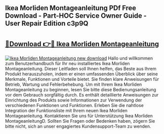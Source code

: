 ## Ikea Morliden Montageanleitung PDf Free Download - Part-HOC Service Owner Guide - User Repair Edition c3p9Q

# <h2><a href="http://df8y0q.blite.top/?on=Ikea+Morliden+Montageanleitung">🔗Download 👉🔴 Ikea Morliden Montageanleitung</a></h2>

[![Ikea Morliden Montageanleitung new download](https://i.imgur.com/lujVjoI.png)](http://df8y0q.blite.top/?on=Ikea+Morliden+Montageanleitung)
Hallo und willkommen zum Benutzerhandbuch für Ihr neu installiertes Ikea Morliden Montageanleitung. Dieser Leitfaden soll Ihnen helfen, das Beste aus Ihrem Produkt herauszuholen, indem er einen umfassenden Überblick über seine Merkmale, Funktionen und Vorteile bietet. Sie finden klare Anweisungen für Betrieb, Wartung und Fehlerbehebung. Um mit Ihrem Ikea Morliden Montageanleitung zu beginnen, lesen Sie bitte diese Bedienungsanleitung vor dem Gebrauch sorgfältig durch. Es enthält detaillierte Anweisungen zur Einrichtung des Produkts sowie Informationen zur Verwendung der verschiedenen Funktionen und Funktionen. Erleben Sie die nahtlose Integration der Funktionsliste mit Ihrem neuen Ikea Morliden Montageanleitung. Kontaktieren Sie uns für Unterstützung Ikea Morliden MontageanleitungD. Sollten Sie Fragen oder Bedenken haben, zögern Sie bitte nicht, sich an unser engagiertes Kundensupport-Team zu wenden.
